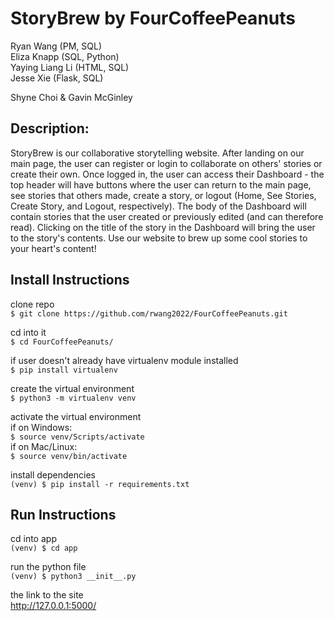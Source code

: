 # StoryBrew by FourCoffeePeanuts

Ryan Wang (PM, SQL) <br />
Eliza Knapp (SQL, Python) <br />
Yaying Liang Li (HTML, SQL) <br />
Jesse Xie (Flask, SQL) <br />

Shyne Choi & Gavin McGinley <br />

## Description:
StoryBrew is our collaborative storytelling website. After landing on our main page, the user can register or login to collaborate on others' stories or create their own. Once logged in, the user can access their Dashboard - the top header will have buttons where the user can return to the main page, see stories that others made, create a story, or logout (Home, See Stories, Create Story, and Logout, respectively). The body of the Dashboard will contain stories that the user created or previously edited (and can therefore read). Clicking on the title of the story in the Dashboard will bring the user to the story's contents. Use our website to brew up some cool stories to your heart's content!

## Install Instructions
clone repo <br>
`$ git clone https://github.com/rwang2022/FourCoffeePeanuts.git`

cd into it<br>
`$ cd FourCoffeePeanuts/`

if user doesn't already have virtualenv module installed <br>
`$ pip install virtualenv`

create the virtual environment<br>
`$ python3 -m virtualenv venv`

activate the virtual environment<br>
if on Windows: <br>
`$ source venv/Scripts/activate` <br>
if on Mac/Linux: <br>
`$ source venv/bin/activate`

install dependencies<br>
`(venv) $ pip install -r requirements.txt`

## Run Instructions
cd into app <br>
`(venv) $ cd app`

run the python file<br>
`(venv) $ python3 __init__.py`

the link to the site<br>
http://127.0.0.1:5000/
